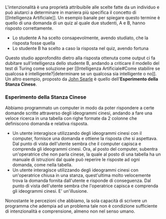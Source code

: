L'intenzionalità è una proprietà attribuibile alle scelte fatte da un individuo e può aiutarci a determinare in maniera più specifica il concetto di [[Intelligenza Artificiale]].
Un esempio banale per spiegare questo termine è quello di una domanda di un quiz al quale due studenti, A e B, hanno risposto correttamente.
- Lo studente A ha scelto consapevolmente, avendo studiato, che la risposta fosse quella
- Lo studente B ha scelto a caso la risposta nel quiz, avendo fortuna

Questo studio approfondito dietro alla risposta ottenuta come output ci fa dubitare sull'intelligenza dello studente B, andando a criticare il modello del test di Turing come soluzione per [[Intelligenza Artificiale#Come stabilire se qualcosa è intelligente?|determinare se un qualcosa sia intelligente o no]].
Un altro esempio, proposto da [John Searle](https://en.wikipedia.org/wiki/John_Searle) è quello dell'**Esperimento della Stanza Cinese**.
### Esperimento della Stanza Cinese
Abbiamo programmato un computer in modo da poter rispondere a certe domande scritte attraverso degli ideogrammi cinesi, andando a fare una veloce ricerca in una tabella con righe formate da 2 colonne che definiscono domanda e relativa risposta.
- Un utente interagisce utilizzando degli ideogrammi cinesi con il computer, fornisce una domanda e ottiene la risposta che si aspettava. Dal punto di vista dell'utente sembra che il computer capisca e comprenda gli ideogrammi cinesi.
Ora, al posto del computer, subentra un'operatrice che non parla cinese, la quale al posto di una tabella ha un manuale di istruzioni dal quale può reperire le risposte ad ogni domanda, come nella tabella.
- Un utente interagisce utilizzando degli ideogrammi cinesi con un'operatrice chiusa in una stanza, quest'ultima molto velocemente trova la domanda fornita dall'utente e risponde di conseguenza. Dal punto di vista dell'utente sembra che l'operatrice capisca e comprenda gli ideogrammi cinesi.
E' un'illusione.

Nonostante le percezioni che abbiamo, la sola capacità di scrivere un programma che adempia ad un problema tale non è condizione sufficiente di intenzionalità e comprensione, almeno non nel senso umano.
